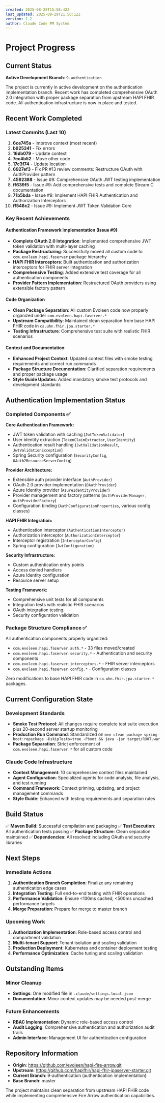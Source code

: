 ```yaml
---
created: 2025-08-28T15:58:42Z
last_updated: 2025-08-29T21:50:12Z
version: 1.2
author: Claude Code PM System
---
```


# Project Progress

## Current Status

**Active Development Branch**: `9-authentication`

The project is currently in active development on the authentication implementation branch. Recent work has completed comprehensive OAuth 2.0 integration with proper package separation from upstream HAPI FHIR code. All authentication infrastructure is now in place and tested.

## Recent Work Completed

### Latest Commits (Last 10)
1. **6ce745a** - Improve context (most recent)
2. **b925341** - Fix errors
3. **16db079** - Update context
4. **7ec4b52** - Move other code
5. **17c3f74** - Update location
6. **6927ef3** - Fix PR #13 review comments: Restructure OAuth with AuthProvider pattern
7. **4592388** - Issue #9: Comprehensive OAuth JWT testing implementation
8. **ff639f5** - Issue #9: Add comprehensive tests and complete Stream C documentation
9. **71b5bda** - Issue #9: Implement HAPI FHIR Authentication and Authorization Interceptors
10. **ff548c2** - Issue #9: Implement JWT Token Validation Core

### Key Recent Achievements

#### Authentication Framework Implementation (Issue #9)
- **Complete OAuth 2.0 Integration**: Implemented comprehensive JWT token validation with multi-layer caching
- **Package Restructuring**: Successfully moved all custom code to `com.evoleen.hapi.faserver` package hierarchy
- **HAPI FHIR Interceptors**: Built authentication and authorization interceptors for FHIR server integration
- **Comprehensive Testing**: Added extensive test coverage for all authentication components
- **Provider Pattern Implementation**: Restructured OAuth providers using extensible factory pattern

#### Code Organization
- **Clean Package Separation**: All custom Evoleen code now properly organized under `com.evoleen.hapi.faserver.*`
- **Upstream Compatibility**: Maintained clean separation from base HAPI FHIR code in `ca.uhn.fhir.jpa.starter.*`
- **Testing Infrastructure**: Comprehensive test suite with realistic FHIR scenarios

#### Context and Documentation
- **Enhanced Project Context**: Updated context files with smoke testing requirements and correct run commands
- **Package Structure Documentation**: Clarified separation requirements and proper package usage
- **Style Guide Updates**: Added mandatory smoke test protocols and development standards

## Authentication Implementation Status

### Completed Components ✅

**Core Authentication Framework:**
- JWT token validation with caching (`JwtTokenValidator`)
- User identity extraction (`TokenClaimExtractor`, `UserIdentity`)
- Authentication result handling (`JwtValidationResult`, `JwtValidationException`)
- Spring Security configuration (`SecurityConfig`, `OAuth2ResourceServerConfig`)

**Provider Architecture:**
- Extensible auth provider interface (`AuthProvider`)
- OAuth 2.0 provider implementation (`OAuthProvider`)
- Azure Identity provider (`AzureIdentityProvider`)
- Provider management and factory patterns (`AuthProviderManager`, `AuthProviderFactory`)
- Configuration binding (`AuthConfigurationProperties`, various config classes)

**HAPI FHIR Integration:**
- Authentication interceptor (`AuthenticationInterceptor`)
- Authorization interceptor (`AuthorizationInterceptor`)
- Interceptor registration (`InterceptorConfig`)
- Spring configuration (`JwtConfiguration`)

**Security Infrastructure:**
- Custom authentication entry points
- Access denied handlers
- Azure Identity configuration
- Resource server setup

**Testing Framework:**
- Comprehensive unit tests for all components
- Integration tests with realistic FHIR scenarios
- OAuth integration testing
- Security configuration validation

### Package Structure Compliance ✅

All authentication components properly organized:
- `com.evoleen.hapi.faserver.auth.*` - 33 files moved/created
- `com.evoleen.hapi.faserver.security.*` - Authentication and security components
- `com.evoleen.hapi.faserver.interceptors.*` - FHIR server interceptors
- `com.evoleen.hapi.faserver.config.*` - Configuration classes

Zero modifications to base HAPI FHIR code in `ca.uhn.fhir.jpa.starter.*` packages.

## Current Configuration State

### Development Standards
- **Smoke Test Protocol**: All changes require complete test suite execution plus 20-second server startup monitoring
- **Production Run Command**: Standardized on `mvn clean package spring-boot:repackage -DskipTests=true -Pboot && java -jar target/ROOT.war`
- **Package Separation**: Strict enforcement of `com.evoleen.hapi.faserver.*` for all custom code

### Claude Code Infrastructure
- **Context Management**: 10 comprehensive context files maintained
- **Agent Configuration**: Specialized agents for code analysis, file analysis, and test running
- **Command Framework**: Context priming, updating, and project management commands
- **Style Guide**: Enhanced with testing requirements and separation rules

## Build Status

✅ **Maven Build**: Successful compilation and packaging
✅ **Test Execution**: All authentication tests passing
✅ **Package Structure**: Clean separation maintained
✅ **Dependencies**: All resolved including OAuth and security libraries

## Next Steps

### Immediate Actions
1. **Authentication Branch Completion**: Finalize any remaining authentication edge cases
2. **Integration Testing**: Full end-to-end testing with FHIR operations
3. **Performance Validation**: Ensure <100ms cached, <500ms uncached performance targets
4. **Merge Preparation**: Prepare for merge to master branch

### Upcoming Work
1. **Authorization Implementation**: Role-based access control and compartment validation
2. **Multi-tenant Support**: Tenant isolation and scaling validation
3. **Production Deployment**: Kubernetes and container deployment testing
4. **Performance Optimization**: Cache tuning and scaling validation

## Outstanding Items

### Minor Cleanup
- **Settings**: One modified file in `.claude/settings.local.json`
- **Documentation**: Minor context updates may be needed post-merge

### Future Enhancements
- **RBAC Implementation**: Dynamic role-based access control
- **Audit Logging**: Comprehensive authentication and authorization audit trails
- **Admin Interface**: Management UI for authentication configuration

## Repository Information

- **Origin**: https://github.com/evoleen/hapi-fire-arrow.git
- **Upstream**: https://github.com/hapifhir/hapi-fhir-jpaserver-starter.git
- **Current Branch**: 9-authentication (authentication implementation)
- **Base Branch**: master

The project maintains clean separation from upstream HAPI FHIR code while implementing comprehensive Fire Arrow authentication capabilities.